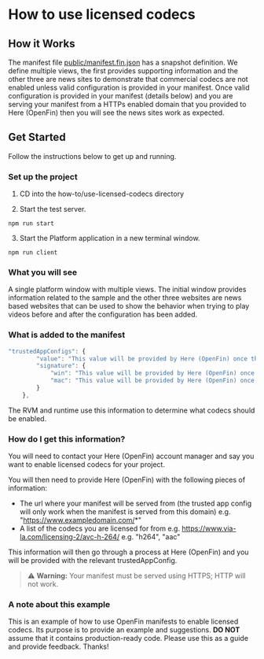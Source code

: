 # How to use licensed codecs

## How it Works

The manifest file [public/manifest.fin.json](public/manifest.fin.json) has a snapshot definition. We define multiple views, the first provides supporting information and the other three are news sites to demonstrate that commercial codecs are not enabled unless valid configuration is provided in your manifest. Once valid configuration is provided in your manifest (details below) and you are serving your manifest from a HTTPs enabled domain that you provided to Here (OpenFin) then you will see the news sites work as expected.

## Get Started

Follow the instructions below to get up and running.

### Set up the project

1. CD into the how-to/use-licensed-codecs directory

2. Start the test server.

```shell
npm run start
```

3. Start the Platform application in a new terminal window.

```shell
npm run client
```

### What you will see

A single platform window with multiple views. The initial window provides information related to the sample and the other three websites are news based websites that can be used to show the behavior when trying to play videos before and after the configuration has been added.

### What is added to the manifest

```javascript
"trustedAppConfigs": {
        "value": "This value will be provided by Here (OpenFin) once the relevant information has been provided.",
        "signature": {
            "win": "This value will be provided by Here (OpenFin) once the relevant information has been provided.",
            "mac": "This value will be provided by Here (OpenFin) once the relevant information has been provided."
        }
    },
```

The RVM and runtime use this information to determine what codecs should be enabled.

### How do I get this information?

You will need to contact your Here (OpenFin) account manager and say you want to enable licensed codecs for your project.

You will then need to provide Here (OpenFin) with the following pieces of information:

- The url where your manifest will be served from (the trusted app config will only work when the manifest is served from this domain) e.g. "<https://www.exampledomain.com/>\*"
- A list of the codecs you are licensed for from e.g. <https://www.via-la.com/licensing-2/avc-h-264/> e.g. "h264", "aac"

This information will then go through a process at Here (OpenFin) and you will be provided with the relevant trustedAppConfig.

> ⚠️ **Warning:** Your manifest must be served using HTTPS; HTTP will not work.

### A note about this example

This is an example of how to use OpenFin manifests to enable licensed codecs. Its purpose is to provide an example and suggestions. **DO NOT** assume that it contains production-ready code. Please use this as a guide and provide feedback. Thanks!
